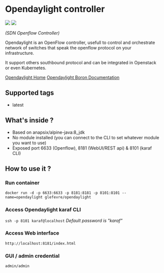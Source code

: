 # Opendaylight controller
[![](https://images.microbadger.com/badges/image/glefevre/opendaylight.svg)](https://microbadger.com/images/glefevre/opendaylight "Get your own image badge on microbadger.com") [![](https://images.microbadger.com/badges/version/glefevre/opendaylight.svg)](https://microbadger.com/images/glefevre/opendaylight "Get your own version badge on microbadger.com")

*(SDN Openflow Controller)*

Opendaylight is an OpenFlow controller, usefull to control and orchestrate network of switches that speak the openflow protocol on your infrastructure.

It support others southbound protocol and can be integrated in Openstack or even Kubernetes.

[Opendaylight Home](https://www.opendaylight.org/)
[Opendaylight Boron Documentation](http://docs.opendaylight.org/en/stable-boron/index.html)

## Supported tags
- latest

## What's inside ?
- Based on anapsix/alpine-java:8_jdk
- No module installed (you can connect to the CLI to set whatever module you want to use)
- Exposed port 6633 (Openflow), 8181 (WebUI/REST api) & 8101 (karaf CLI)

## How to use it ?
### Run container
`docker run -d -p 6633:6633 -p 8181:8181 -p 8101:8101 --name=opendaylight glefevre/opendaylight`

### Access Opendaylight karaf CLI
`ssh -p 8101 karaf@localhost`
*Default password is "karaf"*

### Access Web interface
`http://localhost:8181/index.html`

### GUI / admin credential

`admin/admin`
